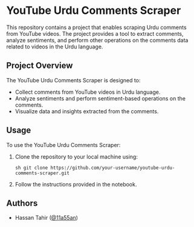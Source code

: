 # YouTube Urdu Comments Scraper

This repository contains a project that enables scraping Urdu comments from YouTube videos. The project provides a tool to extract comments, analyze sentiments, and perform other operations on the comments data related to videos in the Urdu language.

## Project Overview

The YouTube Urdu Comments Scraper is designed to:

- Collect comments from YouTube videos in Urdu language.
- Analyze sentiments and perform sentiment-based operations on the comments.
- Visualize data and insights extracted from the comments.

## Usage

To use the YouTube Urdu Comments Scraper:

1. Clone the repository to your local machine using:
   ```
   sh git clone https://github.com/your-username/youtube-urdu-comments-scraper.git
   ```
2. Follow the instructions provided in the notebook.

## Authors
- Hassan Tahir ([@11a55an](https://github.com/11a55an))
